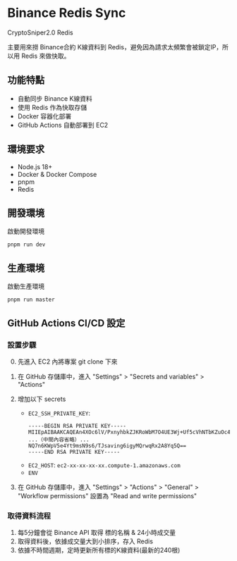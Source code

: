 # Binance Redis Sync

CryptoSniper2.0 Redis

主要用來撈 Binance合約 K線資料到 Redis，避免因為請求太頻繁會被鎖定IP，所以用 Redis 來做快取。

## 功能特點

- 自動同步 Binance K線資料
- 使用 Redis 作為快取存儲
- Docker 容器化部署
- GitHub Actions 自動部署到 EC2

## 環境要求

- Node.js 18+
- Docker & Docker Compose
- pnpm
- Redis

## 開發環境

啟動開發環境

```
pnpm run dev
```

## 生產環境

啟動生產環境

```
pnpm run master
```

## GitHub Actions CI/CD 設定

### 設置步驟

0. 先進入 EC2 內將專案 git clone 下來
1. 在 GitHub 存儲庫中，進入 "Settings" > "Secrets and variables" > "Actions"
2. 增加以下 secrets

   - `EC2_SSH_PRIVATE_KEY`:
     ```
     -----BEGIN RSA PRIVATE KEY-----
     MIIEpAIBAAKCAQEAn4XOc6lV/PxnyhbkZJKRoWbM7O4UE3Wj+Uf5cVhNTbKZuOc4
     ...（中間內容省略）...
     NQ7n6KWpV5e4Yt9msN9s6/TJsaving6igyMQrwqRx2A8Yq5Q==
     -----END RSA PRIVATE KEY-----
     ```
   - `EC2_HOST`: `ec2-xx-xx-xx-xx.compute-1.amazonaws.com`
   - `ENV`

3. 在 GitHub 存儲庫中，進入 "Settings" > "Actions" > "General" > "Workflow permissions" 設置為 "Read and write permissions"

### 取得資料流程

1. 每5分鐘會從 Binance API 取得 標的名稱 & 24小時成交量
2. 取得資料後，依據成交量大到小排序，存入 Redis
3. 依據不時間週期，定時更新所有標的K線資料(最新的240根)
